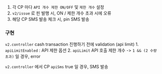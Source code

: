 
1. 각 CP 마다 `API 개수 제한 ON/OFF` 및 `제한 개수` 설정
2. `v2/issue` 로  핀 발행 시, ON / 제한 개수 초과 시에 오류
3. 해당 CP SMS 발송 체크 시, pin SMS 발송

### 구현
`v2.controller` cash transaction 진행하기 전에 validation (api limit)
	1. `apiLimitEnabled` : API 제한 옵션
	2. `apiLimit` API 호출 제한 개수
	-> `1 && (2 수량 초과)` 일 경우, error

`v2.controller` 에서 CP `apiSms` true 일 경우, SMS 발송

